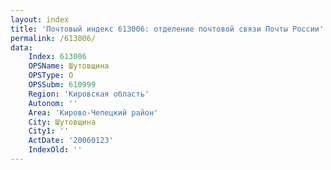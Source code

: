 ```yaml
---
layout: index
title: 'Почтовый индекс 613006: отделение почтовой связи Почты России'
permalink: /613006/
data:
    Index: 613006
    OPSName: Шутовщина
    OPSType: О
    OPSSubm: 610999
    Region: 'Кировская область'
    Autonom: ''
    Area: 'Кирово-Чепецкий район'
    City: Шутовщина
    City1: ''
    ActDate: '20060123'
    IndexOld: ''
---
```

